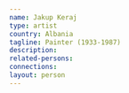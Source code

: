 ```yaml
---
name: Jakup Keraj
type: artist
country: Albania
tagline: Painter (1933-1987)
description:
related-persons:
connections:
layout: person
---
```

